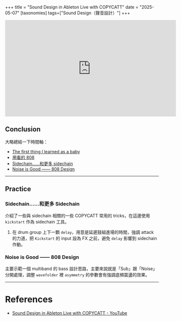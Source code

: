+++
title = "Sound Design in Ableton Live with COPYCATT"
date = "2025-05-07"
[taxonomies]
tags=["Sound Design（聲音設計）"]
+++

<iframe width="560" height="315" src="https://www.youtube.com/embed/NjEFjYFqHM0?si=HkjgvSFGeRn7ofPP" title="YouTube video player" frameborder="0" allow="accelerometer; autoplay; clipboard-write; encrypted-media; gyroscope; picture-in-picture; web-share" referrerpolicy="strict-origin-when-cross-origin" allowfullscreen></iframe>

## Conclusion

大略總結一下時間軸：

- [The first thing I learned as a baby](https://youtu.be/NjEFjYFqHM0?t=180)
- [用看的 808](https://youtu.be/NjEFjYFqHM0?t=610)
- [Sidechain……和更多 sidechain](https://youtu.be/NjEFjYFqHM0?t=1089)
- [Noise is Good —— 808 Design](https://youtu.be/NjEFjYFqHM0?t=2378)

---

## Practice

### Sidechain……和更多 Sidechain

介紹了一些與 sidechain 相關的一些 COPYCATT 常用的 tricks，在這邊使用 `kickstart` 作為 sidechain 工具。

1. 在 drum group 上下一顆 `delay`，用意是延遲鼓組進場的時間，強調 attack 的力道，把 `Kickstart` 的 input 設為 FX 之前，避免 `delay` 影響到 sidechain 作動。

### Noise is Good —— 808 Design

主要示範一個 multiband 的 bass 設計思路，主要來說就是「Sub」跟「Noise」分開處理，調整 `wavefolder` 裡 `asymmetry` 的參數會有強調底頻震盪的效果。

---

# References

- [Sound Design in Ableton Live with COPYCATT - YouTube](https://www.youtube.com/watch?v=NjEFjYFqHM0&list=WL&index=10)
